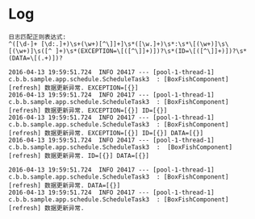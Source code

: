 # Log
    日志匹配正则表达式:
    ^([\d-]+ [\d:.]+)\s+(\w+)[^\]]+]\s*([\w.]+)\s*:\s*\[(\w+)]\s\[(\w+)]\s([^ ]+)\s*(EXCEPTION=\[([^\]]+)])?\s*(ID=\[([^\]]+)])?\s*(DATA=\[(.+)])?

    2016-04-13 19:59:51.724  INFO 20417 --- [pool-1-thread-1] c.b.b.sample.app.schedule.ScheduleTask3  : [BoxFishComponent] [refresh] 数据更新异常. EXCEPTION=[{}]
    2016-04-13 19:59:51.724  INFO 20417 --- [pool-1-thread-1] c.b.b.sample.app.schedule.ScheduleTask3  : [BoxFishComponent] [refresh] 数据更新异常. EXCEPTION=[{}] ID=[{}]
    2016-04-13 19:59:51.724  INFO 20417 --- [pool-1-thread-1] c.b.b.sample.app.schedule.ScheduleTask3  : [BoxFishComponent] [refresh] 数据更新异常. EXCEPTION=[{}] ID=[{}] DATA=[{}]
    2016-04-13 19:59:51.724  INFO 20417 --- [pool-1-thread-1] c.b.b.sample.app.schedule.ScheduleTask3  :  [BoxFishComponent] [refresh] 数据更新异常. ID=[{}] DATA=[{}] 
    
    2016-04-13 19:59:51.724  INFO 20417 --- [pool-1-thread-1] c.b.b.sample.app.schedule.ScheduleTask3  : [BoxFishComponent] [refresh] 数据更新异常. DATA=[{}] 
    2016-04-13 19:59:51.724  INFO 20417 --- [pool-1-thread-1] c.b.b.sample.app.schedule.ScheduleTask3  : [BoxFishComponent] [refresh] 数据更新异常.




